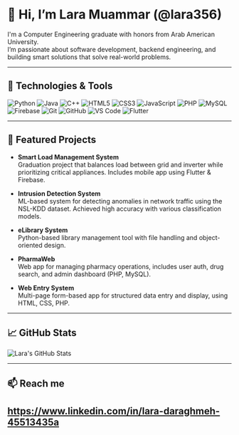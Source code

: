 # 👋 Hi, I’m Lara Muammar (@lara356)

I'm a Computer Engineering graduate with honors from Arab American University.  
I’m passionate about software development, backend engineering, and building smart solutions that solve real-world problems.  

---

## 🔧 Technologies & Tools

![Python](https://img.shields.io/badge/-Python-05122A?style=flat&logo=python)
![Java](https://img.shields.io/badge/-Java-05122A?style=flat&logo=java)
![C++](https://img.shields.io/badge/-C++-05122A?style=flat&logo=cplusplus)
![HTML5](https://img.shields.io/badge/-HTML5-05122A?style=flat&logo=html5)
![CSS3](https://img.shields.io/badge/-CSS3-05122A?style=flat&logo=css3)
![JavaScript](https://img.shields.io/badge/-JavaScript-05122A?style=flat&logo=javascript)
![PHP](https://img.shields.io/badge/-PHP-05122A?style=flat&logo=php)
![MySQL](https://img.shields.io/badge/-MySQL-05122A?style=flat&logo=mysql)
![Firebase](https://img.shields.io/badge/-Firebase-05122A?style=flat&logo=firebase)
![Git](https://img.shields.io/badge/-Git-05122A?style=flat&logo=git)
![GitHub](https://img.shields.io/badge/-GitHub-05122A?style=flat&logo=github)
![VS Code](https://img.shields.io/badge/-VS%20Code-05122A?style=flat&logo=visual-studio-code)
![Flutter](https://img.shields.io/badge/-Flutter-05122A?style=flat&logo=flutter)

---

## 📂 Featured Projects

- **Smart Load Management System**  
  Graduation project that balances load between grid and inverter while prioritizing critical appliances. Includes mobile app using Flutter & Firebase.

- **Intrusion Detection System**  
  ML-based system for detecting anomalies in network traffic using the NSL-KDD dataset. Achieved high accuracy with various classification models.

- **eLibrary System**  
  Python-based library management tool with file handling and object-oriented design.

- **PharmaWeb**  
  Web app for managing pharmacy operations, includes user auth, drug search, and admin dashboard (PHP, MySQL).

- **Web Entry System**  
  Multi-page form-based app for structured data entry and display, using HTML, CSS, PHP.

---

## 📈 GitHub Stats

![Lara's GitHub Stats](https://github-readme-stats.vercel.app/api?username=lara356&show_icons=true&theme=radical)

---

## 📫 Reach me

https://www.linkedin.com/in/lara-daraghmeh-45513435a
---
